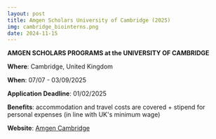 ```yaml
---
layout: post
title: Amgen Scholars University of Cambridge (2025)
img: cambridge_biointerns.png
date: 2024-11-15
---
```


**AMGEN SCHOLARS PROGRAMS at the UNIVERSITY OF CAMBRIDGE**

**Where**: Cambridge, United Kingdom 

**When**: 07/07 - 03/09/2025

**Application Deadline**: 01/02/2025

**Benefits**: accommodation and travel costs are covered + stipend for personal expenses (in line with UK's minimum wage)

**Website**: [Amgen Cambridge](https://amgenscholars.bio.cam.ac.uk)


